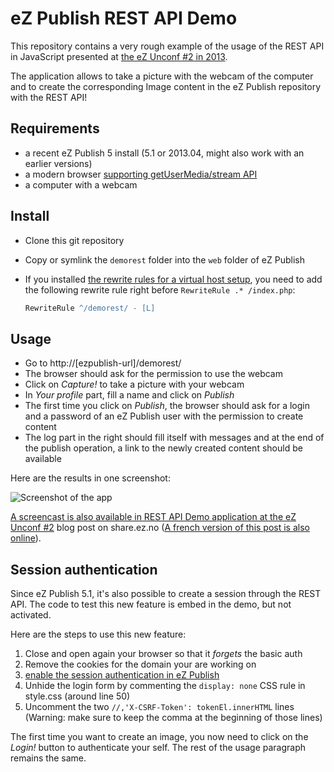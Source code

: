 # eZ Publish REST API Demo

This repository contains a very rough example of the usage of the REST API in
JavaScript presented at [the eZ Unconf #2 in
2013](http://share.ez.no/blogs/ez/ez-unconference-2-look-back-at-the-event-slides-and-pics).

The application allows to take a picture with the webcam of the computer and to
create the corresponding Image content in the eZ Publish repository with the
REST API!

## Requirements

  * a recent eZ Publish 5 install (5.1 or 2013.04, might also work with an earlier
    versions)
  * a modern browser [supporting getUserMedia/stream
    API](http://caniuse.com/stream)
  * a computer with a webcam

## Install

  * Clone this git repository
  * Copy or symlink the `demorest` folder into the `web` folder of eZ Publish
  * If you installed [the rewrite rules for a virtual host
    setup](https://confluence.ez.no/display/EZP51/Virtual+host+setup), you need
    to add the following rewrite rule right before `RewriteRule .* /index.php`:

    ```apache
    RewriteRule ^/demorest/ - [L]
    ```

## Usage

  * Go to http://[ezpublish-url]/demorest/
  * The browser should ask for the permission to use the webcam
  * Click on *Capture!* to take a picture with your webcam
  * In *Your profile* part, fill a name and click on *Publish*
  * The first time you click on *Publish*, the browser should ask for a login
    and a password of an eZ Publish user with the permission to create content
  * The log part in the right should fill itself with messages and at the end of
    the publish operation, a link to the newly created content should be
    available

Here are the results in one screenshot:

![Screenshot of the app](https://github.com/ezunconference/eZunConf2013-REST-API-demo/raw/master/screenshot.png)

[A screencast is also available in REST API Demo application at the eZ Unconf
#2](
http://share.ez.no/blogs/damien-pobel/rest-api-demo-application-at-the-ez-unconf-2)
blog post on share.ez.no ([A french version of this post is also
online](http://damien.pobel.fr/post/ez-publish-rest-api-v2-demo-unconf-2013)).

## Session authentication

Since eZ Publish 5.1, it's also possible to create a session through the REST
API. The code to test this new feature is embed in the demo, but not activated.

Here are the steps to use this new feature:

  1. Close and open again your browser so that it *forgets* the basic auth
  1. Remove the cookies for the domain your are working on
  1. [enable the session authentication in eZ
     Publish](https://confluence.ez.no/display/EZP/REST+API+Authentication#RESTAPIAuthentication-Settingitup)
  1. Unhide the login form by commenting the `display: none` CSS rule in
     style.css (around line 50)
  1. Uncomment the two `//,'X-CSRF-Token': tokenEl.innerHTML` lines (Warning:
     make sure to keep the comma at the beginning of those lines)

The first time you want to create an image, you now need to click on the
*Login!* button to authenticate your self. The rest of the usage paragraph
remains the same.
